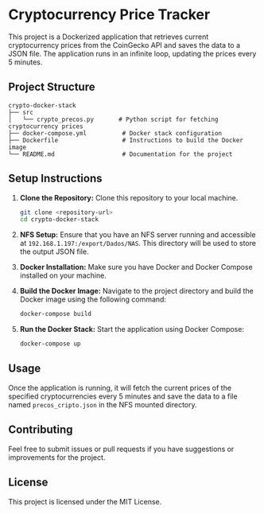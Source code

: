# Cryptocurrency Price Tracker

This project is a Dockerized application that retrieves current cryptocurrency prices from the CoinGecko API and saves the data to a JSON file. The application runs in an infinite loop, updating the prices every 5 minutes.

## Project Structure

```
crypto-docker-stack
├── src
│   └── crypto_precos.py       # Python script for fetching cryptocurrency prices
├── docker-compose.yml          # Docker stack configuration
├── Dockerfile                  # Instructions to build the Docker image
└── README.md                   # Documentation for the project
```

## Setup Instructions

1. **Clone the Repository:**
   Clone this repository to your local machine.

   ```bash
   git clone <repository-url>
   cd crypto-docker-stack
   ```

2. **NFS Setup:**
   Ensure that you have an NFS server running and accessible at `192.168.1.197:/export/Dados/NAS`. This directory will be used to store the output JSON file.

3. **Docker Installation:**
   Make sure you have Docker and Docker Compose installed on your machine.

4. **Build the Docker Image:**
   Navigate to the project directory and build the Docker image using the following command:

   ```bash
   docker-compose build
   ```

5. **Run the Docker Stack:**
   Start the application using Docker Compose:

   ```bash
   docker-compose up
   ```

## Usage

Once the application is running, it will fetch the current prices of the specified cryptocurrencies every 5 minutes and save the data to a file named `precos_cripto.json` in the NFS mounted directory.

## Contributing

Feel free to submit issues or pull requests if you have suggestions or improvements for the project.

## License

This project is licensed under the MIT License.